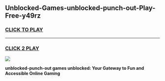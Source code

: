
## Unblocked-Games-unblocked-punch-out-Play-Free-y49rz
<h3>
<a href="https://premium76.site?title=unblocked-punch-out&ref=20M">CLICK TO PLAY</a></h3>
<hr>

<h3>
<a href="https://premium76.site?title=unblocked-punch-out&ref=20M">CLICK 2 PLAY</a>
  
</h3>

<a href="https://premium76.site?title=unblocked-punch-out&ref=19M"><img src="https://clearcache.store/games.png"></a>


**unblocked-punch-out games unblocked: Your Gateway to Fun and Accessible Online Gaming**
